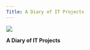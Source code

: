 ```yaml
---
Title: A Diary of IT Projects
---
```

<img src="(https://avatars.githubusercontent.com/u/175522457?v=4)">

**A Diary of IT Projects**
